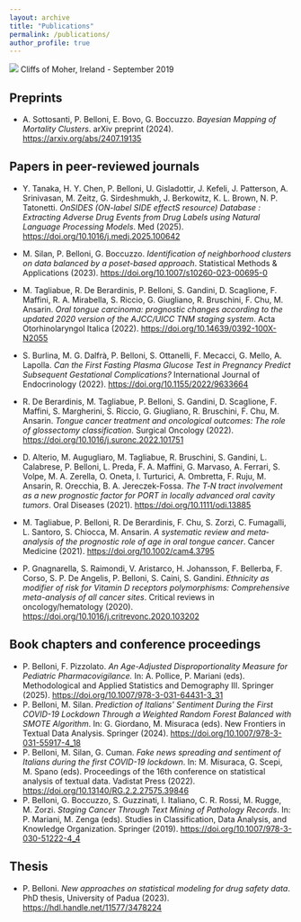 ```yaml
---
layout: archive
title: "Publications"
permalink: /publications/
author_profile: true
---
```


<img src="/images/moher.jpg"/> Cliffs of Moher, Ireland - September 2019

## Preprints

-   A. Sottosanti, P. Belloni, E. Bovo, G. Boccuzzo. *Bayesian Mapping of Mortality Clusters*. arXiv preprint (2024). <https://arxiv.org/abs/2407.19135>

## Papers in peer-reviewed journals

-   Y. Tanaka, H. Y. Chen, P. Belloni, U. Gisladottir, J. Kefeli, J. Patterson, A. Srinivasan, M. Zeitz, G. Sirdeshmukh, J. Berkowitz, K. L. Brown, N. P. Tatonetti. *OnSIDES (ON-label SIDE effectS resource) Database : Extracting Adverse Drug Events from Drug Labels using Natural Language Processing Models*. Med (2025). <https://doi.org/10.1016/j.medj.2025.100642>

-   M. Silan, P. Belloni, G. Boccuzzo. *Identification of neighborhood clusters on data balanced by a poset-based approach*. Statistical Methods & Applications (2023). <https://doi.org/10.1007/s10260-023-00695-0>

-   M. Tagliabue, R. De Berardinis, P. Belloni, S. Gandini, D. Scaglione, F. Maffini, R. A. Mirabella, S. Riccio, G. Giugliano, R. Bruschini, F. Chu, M. Ansarin. *Oral tongue carcinoma: prognostic changes according to the updated 2020 version of the AJCC/UICC TNM staging system*. Acta Otorhinolaryngol Italica (2022). <https://doi.org/10.14639/0392-100X-N2055>

-   S. Burlina, M. G. Dalfrà, P. Belloni, S. Ottanelli, F. Mecacci, G. Mello, A. Lapolla. *Can the First Fasting Plasma Glucose Test in Pregnancy Predict Subsequent Gestational Complications?* International Journal of Endocrinology (2022). <https://doi.org/10.1155/2022/9633664>

-   R. De Berardinis, M. Tagliabue, P. Belloni, S. Gandini, D. Scaglione, F. Maffini, S. Margherini, S. Riccio, G. Giugliano, R. Bruschini, F. Chu, M. Ansarin. *Tongue cancer treatment and oncological outcomes: The role of glossectomy classification*. Surgical Oncology (2022). <https://doi.org/10.1016/j.suronc.2022.101751>

-   D. Alterio, M. Augugliaro, M. Tagliabue, R. Bruschini, S. Gandini, L. Calabrese, P. Belloni, L. Preda, F. A. Maffini, G. Marvaso, A. Ferrari, S. Volpe, M. A. Zerella, O. Oneta, I. Turturici, A. Ombretta, F. Ruju, M. Ansarin, R. Orecchia, B. A. Jereczek-Fossa. *The T‐N tract involvement as a new prognostic factor for PORT in locally advanced oral cavity tumors*. Oral Diseases (2021). <https://doi.org/10.1111/odi.13885>

-   M. Tagliabue, P. Belloni, R. De Berardinis, F. Chu, S. Zorzi, C. Fumagalli, L. Santoro, S. Chiocca, M. Ansarin. *A systematic review and meta‐analysis of the prognostic role of age in oral tongue cancer*. Cancer Medicine (2021). <https://doi.org/10.1002/cam4.3795>

-   P. Gnagnarella, S. Raimondi, V. Aristarco, H. Johansson, F. Bellerba, F. Corso, S. P. De Angelis, P. Belloni, S. Caini, S. Gandini. *Ethnicity as modifier of risk for Vitamin D receptors polymorphisms: Comprehensive meta-analysis of all cancer sites*. Critical reviews in oncology/hematology (2020). <https://doi.org/10.1016/j.critrevonc.2020.103202>

## Book chapters and conference proceedings

-   P. Belloni, F. Pizzolato. *An Age-Adjusted Disproportionality Measure for Pediatric Pharmacovigilance.* In: A. Pollice, P. Mariani (eds). Methodological and Applied Statistics and Demography III. Springer (2025). <https://doi.org/10.1007/978-3-031-64431-3_31>
-   P. Belloni, M. Silan. *Prediction of Italians' Sentiment During the First COVID-19 Lockdown Through a Weighted Random Forest Balanced with SMOTE Algorithm*. In: G. Giordano, M. Misuraca (eds). New Frontiers in Textual Data Analysis. Springer (2024). <https://doi.org/10.1007/978-3-031-55917-4_18>
-   P. Belloni, M. Silan, G. Cuman. *Fake news spreading and sentiment of Italians during the first COVID-19 lockdown*. In: M. Misuraca, G. Scepi, M. Spano (eds). Proceedings of the 16th conference on statistical analysis of textual data. Vadistat Press (2022). <https://doi.org/10.13140/RG.2.2.27575.39846>
-   P. Belloni, G. Boccuzzo, S. Guzzinati, I. Italiano, C. R. Rossi, M. Rugge, M. Zorzi. *Staging Cancer Through Text Mining of Pathology Records*. In: P. Mariani, M. Zenga (eds). Studies in Classification, Data Analysis, and Knowledge Organization. Springer (2019). <https://doi.org/10.1007/978-3-030-51222-4_4>

## Thesis

-   P. Belloni. *New approaches on statistical modeling for drug safety data*. PhD thesis, University of Padua (2023). <https://hdl.handle.net/11577/3478224>
